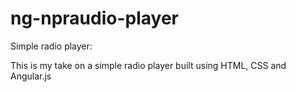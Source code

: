 # ng-npraudio-player 
Simple radio player:

This is my take on a simple radio player built using HTML, CSS and Angular.js